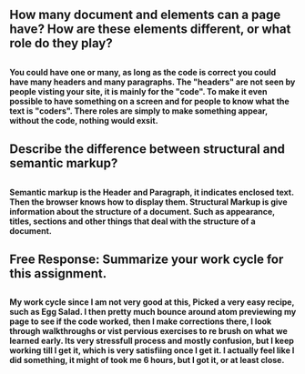 <h2> How many document <head> and <body> elements can a page have? How are these elements different, or what role do they play? <h2>
<h4> You could have one or many, as long as the code is correct you could have many headers and many paragraphs. The "headers" are not seen by people visting your site, it is mainly for the "code". To make it even possible to have something on a screen and for people to know what the text is "coders". There roles are simply to make something appear, without the code, nothing would exsit. <h4>
<h2> Describe the difference between structural and semantic markup? <h2>
<h4> Semantic markup is the Header and Paragraph, it indicates enclosed text. Then the browser knows how to display them. Structural Markup is give information about the structure of a document. Such as appearance, titles, sections and other things that deal with the structure of a document. <h4>
<h2>  Free Response: Summarize your work cycle for this assignment. <h2> 
<h4> My work cycle since I am not very good at this, Picked a very easy recipe, such as Egg Salad. I then pretty much bounce around atom previewing my page to see if the code worked, then I make corrections there, I look through walkthroughs or vist pervious exercises to re brush on what we learned early. Its very stressfull process and mostly confusion, but I keep working till I get it, which is very satisfiing once I get it. I actually feel like I did something, it might of took me 6 hours, but I got it, or at least close. 
